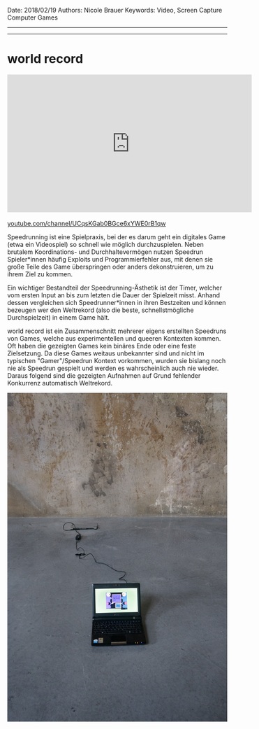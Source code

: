 Date: 2018/02/19
Authors: Nicole Brauer
Keywords: Video, Screen Capture Computer Games

---
---

# world record

<iframe width="560" height="315" src="https://www.youtube.com/embed/CGFQTOu1EAo?list=UUqsKGab0BGce6xYWE0rB1qw" frameborder="0" gesture="media" allow="encrypted-media" allowfullscreen></iframe>  

[youtube.com/channel/UCqsKGab0BGce6xYWE0rB1qw](https://www.youtube.com/channel/UCqsKGab0BGce6xYWE0rB1qw)
  
Speedrunning ist eine Spielpraxis, bei der es darum geht ein digitales Game (etwa ein Videospiel) so schnell wie möglich durchzuspielen. Neben brutalem Koordinations- und Durchhaltevermögen nutzen Speedrun Spieler\*innen häufig Exploits und Programmierfehler aus, mit denen sie große Teile des Game überspringen oder anders dekonstruieren, um zu ihrem Ziel zu kommen.  
  
Ein wichtiger Bestandteil der Speedrunning-Ästhetik ist der Timer, welcher vom ersten Input an bis zum letzten die Dauer der Spielzeit misst. Anhand dessen vergleichen sich Speedrunner\*innen in ihren Bestzeiten und können bezeugen wer den Weltrekord (also die beste, schnellstmögliche Durchspielzeit) in einem Game hält.  
  
world record ist ein Zusammenschnitt mehrerer eigens erstellten Speedruns von Games, welche aus experimentellen und queeren Kontexten kommen. Oft haben die gezeigten Games kein binäres Ende oder eine feste Zielsetzung. Da diese Games weitaus unbekannter sind und nicht im typischen "Gamer"/Speedrun Kontext vorkommen, wurden sie bislang noch nie als Speedrun gespielt und werden es wahrscheinlich auch nie wieder. Daraus folgend sind die gezeigten Aufnahmen auf Grund fehlender Konkurrenz automatisch Weltrekord.

![](dont-show-again_20.jpg)
